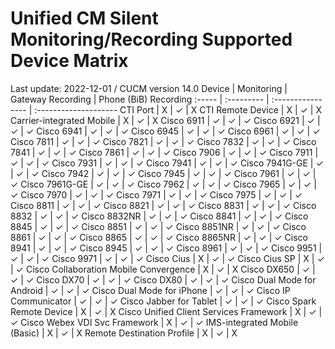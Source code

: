 # Unified CM Silent Monitoring/Recording Supported Device Matrix
Last update: 2022-12-01 / CUCM version 14.0
Device | Monitoring | Gateway Recording | Phone (BiB) Recording
:----- | :--------- | :---------------- | :--------------------
CTI Port | X | ✓ | X
CTI Remote Device | X | ✓ | X
Carrier-integrated Mobile | X | ✓ | X
Cisco 6911 | ✓ | ✓ | ✓
Cisco 6921 | ✓ | ✓ | ✓
Cisco 6941 | ✓ | ✓ | ✓
Cisco 6945 | ✓ | ✓ | ✓
Cisco 6961 | ✓ | ✓ | ✓
Cisco 7811 | ✓ | ✓ | ✓
Cisco 7821 | ✓ | ✓ | ✓
Cisco 7832 | ✓ | ✓ | ✓
Cisco 7841 | ✓ | ✓ | ✓
Cisco 7861 | ✓ | ✓ | ✓
Cisco 7906 | ✓ | ✓ | ✓
Cisco 7911 | ✓ | ✓ | ✓
Cisco 7931 | ✓ | ✓ | ✓
Cisco 7941 | ✓ | ✓ | ✓
Cisco 7941G-GE | ✓ | ✓ | ✓
Cisco 7942 | ✓ | ✓ | ✓
Cisco 7945 | ✓ | ✓ | ✓
Cisco 7961 | ✓ | ✓ | ✓
Cisco 7961G-GE | ✓ | ✓ | ✓
Cisco 7962 | ✓ | ✓ | ✓
Cisco 7965 | ✓ | ✓ | ✓
Cisco 7970 | ✓ | ✓ | ✓
Cisco 7971 | ✓ | ✓ | ✓
Cisco 7975 | ✓ | ✓ | ✓
Cisco 8811 | ✓ | ✓ | ✓
Cisco 8821 | ✓ | ✓ | ✓
Cisco 8831 | ✓ | ✓ | ✓
Cisco 8832 | ✓ | ✓ | ✓
Cisco 8832NR | ✓ | ✓ | ✓
Cisco 8841 | ✓ | ✓ | ✓
Cisco 8845 | ✓ | ✓ | ✓
Cisco 8851 | ✓ | ✓ | ✓
Cisco 8851NR | ✓ | ✓ | ✓
Cisco 8861 | ✓ | ✓ | ✓
Cisco 8865 | ✓ | ✓ | ✓
Cisco 8865NR | ✓ | ✓ | ✓
Cisco 8941 | ✓ | ✓ | ✓
Cisco 8945 | ✓ | ✓ | ✓
Cisco 8961 | ✓ | ✓ | ✓
Cisco 9951 | ✓ | ✓ | ✓
Cisco 9971 | ✓ | ✓ | ✓
Cisco Cius | X | ✓ | ✓
Cisco Cius SP | X | ✓ | ✓
Cisco Collaboration Mobile Convergence | X | ✓ | X
Cisco DX650 | ✓ | ✓ | ✓
Cisco DX70 | ✓ | ✓ | ✓
Cisco DX80 | ✓ | ✓ | ✓
Cisco Dual Mode for Android | ✓ | ✓ | ✓
Cisco Dual Mode for iPhone | ✓ | ✓ | ✓
Cisco IP Communicator | ✓ | ✓ | ✓
Cisco Jabber for Tablet | ✓ | ✓ | ✓
Cisco Spark Remote Device | X | ✓ | X
Cisco Unified Client Services Framework | X | ✓ | ✓
Cisco Webex VDI Svc Framework | X | ✓ | ✓
IMS-integrated Mobile (Basic) | X | ✓ | X
Remote Destination Profile | X | ✓ | X
